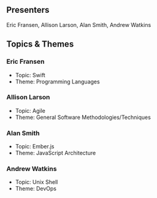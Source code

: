 ## Presenters

Eric Fransen, Allison Larson, Alan Smith, Andrew Watkins

## Topics & Themes

### Eric Fransen

* Topic: Swift
* Theme: Programming Languages 

### Allison Larson

* Topic: Agile
* Theme: General Software Methodologies/Techniques

### Alan Smith

* Topic: Ember.js
* Theme: JavaScript Architecture

### Andrew Watkins

* Topic: Unix Shell
* Theme: DevOps
